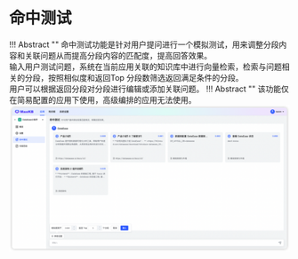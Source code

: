 
# 命中测试

!!! Abstract ""
    命中测试功能是针对用户提问进行一个模拟测试，用来调整分段内容和关联问题从而提高分段内容的匹配度，提高回答效果。      
    输入用户测试问题，系统在当前应用关联的知识库中进行向量检索，检索与问题相关的分段，按照相似度和返回Top 分段数筛选返回满足条件的分段。      
    用户可以根据返回分段对分段进行编辑或添加关联问题。 
 !!! Abstract ""
    该功能仅在简易配置的应用下使用，高级编排的应用无法使用。
![命中测试](../../img/app/app-hittesting.png)
